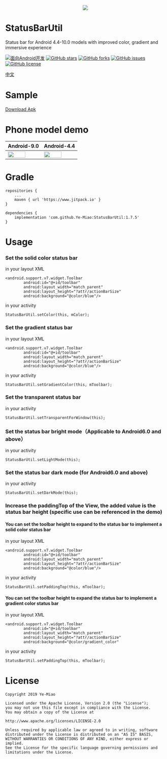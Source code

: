 <p align="center"><img src="https://github.com/Ye-Miao/StatusBarUtil/blob/master/img/logo.png"/></p>

# StatusBarUtil
Status bar for Android 4.4-10.0 models with improved color, gradient and immersive experience

[![面向Android开发](https://img.shields.io/badge/%E9%9D%A2%E5%90%91-Android%E5%BC%80%E5%8F%91-%232CC159.svg)]()
[![GitHub stars](https://img.shields.io/github/stars/Ye-Miao/StatusBarUtil.svg)]()
[![GitHub forks](https://img.shields.io/github/forks/Ye-Miao/StatusBarUtil.svg)]()
[![GitHub issues](https://img.shields.io/github/issues/Ye-Miao/StatusBarUtil.svg)]()
[![GitHub license](https://img.shields.io/github/license/Ye-Miao/StatusBarUtil.svg)]()

<a href="https://juejin.im/post/5ceb791351882545104f4594">中文</a>

# Sample
<a href="https://fir.im/scv6">Download Apk</a>

# Phone model demo
| Android-9.0 | Android-4.4 |
|:------------|:------------|
| <img src="https://github.com/Ye-Miao/StatusBarUtil/blob/master/img/Android-9.0-min.gif" width="75%"/> | <img src="https://github.com/Ye-Miao/StatusBarUtil/blob/master/img/Android-4.4-min.gif" width="75%"/> |

# Gradle
```
repositories {
    ...
    maven { url 'https://www.jitpack.io' }
}

dependencies {
    implementation 'com.github.Ye-Miao:StatusBarUtil:1.7.5'
}
```
# Usage
### Set the solid color status bar
in your layout XML
```
<android.support.v7.widget.Toolbar
        android:id="@+id/toolbar"
        android:layout_width="match_parent"
        android:layout_height="?attr/actionBarSize"
        android:background="@color/blue"/>
```
in your activity
```
StatusBarUtil.setColor(this, mColor);
```
### Set the gradient status bar
in your layout XML
```
<android.support.v7.widget.Toolbar
        android:id="@+id/toolbar"
        android:layout_width="match_parent"
        android:layout_height="?attr/actionBarSize"
        android:background="@color/blue"/>
```
in your activity
```
StatusBarUtil.setGradientColor(this, mToolbar);
```
### Set the transparent status bar
in your activity
```
StatusBarUtil.setTransparentForWindow(this);
```
### Set the status bar bright mode（Applicable to Android6.0 and above）
in your activity
```
StatusBarUtil.setLightMode(this);
```
### Set the status bar dark mode (for Android6.0 and above)
in your activity
```
StatusBarUtil.setDarkMode(this);
```
### Increase the paddingTop of the View, the added value is the status bar height (specific use can be referenced in the demo)
#### You can set the toolbar height to expand to the status bar to implement a solid color status bar
in your layout XML
```
<android.support.v7.widget.Toolbar
        android:id="@+id/toolbar"
        android:layout_width="match_parent"
        android:layout_height="?attr/actionBarSize"
        android:background="@color/blue"/>
```
in your activity
```
StatusBarUtil.setPaddingTop(this, mToolbar);
```
#### You can set the toolbar height to expand the status bar to implement a gradient color status bar
in your layout XML
```
<android.support.v7.widget.Toolbar
        android:id="@+id/toolbar"
        android:layout_width="match_parent"
        android:layout_height="?attr/actionBarSize"
        android:background="@color/gradient_color"
```
in your activity
```
StatusBarUtil.setPaddingTop(this, mToolbar);
```
# License
```
Copyright 2019 Ye-Miao

Licensed under the Apache License, Version 2.0 (the "License");
you may not use this file except in compliance with the License.
You may obtain a copy of the License at

http://www.apache.org/licenses/LICENSE-2.0

Unless required by applicable law or agreed to in writing, software
distributed under the License is distributed on an "AS IS" BASIS,
WITHOUT WARRANTIES OR CONDITIONS OF ANY KIND, either express or implied.
See the License for the specific language governing permissions and
limitations under the License.


